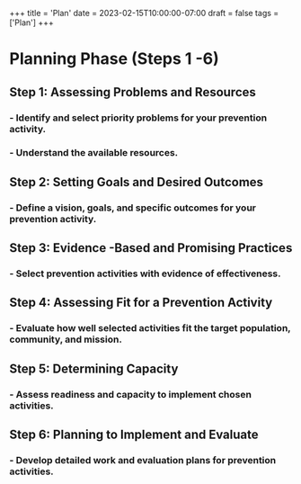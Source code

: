 +++
title = 'Plan'
date = 2023-02-15T10:00:00-07:00
draft = false
tags = ['Plan']
+++

# Planning Phase (Steps 1 -6)

##  Step 1: Assessing Problems and Resources
###  - Identify and select priority problems for your prevention activity.
###  - Understand the available resources.

 ## Step 2: Setting Goals and Desired Outcomes
### - Define a vision, goals, and specific outcomes for your prevention activity.

 ## Step 3: Evidence -Based and Promising Practices
### - Select prevention activities with evidence of effectiveness.

 ## Step 4: Assessing Fit for a Prevention Activity
### - Evaluate how well selected activities fit the target population, community, and mission.

 ## Step 5: Determining Capacity
### - Assess readiness and capacity to implement chosen activities.

 ## Step 6: Planning to Implement and Evaluate
### - Develop detailed work and evaluation plans for prevention activities.
